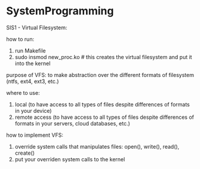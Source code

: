 # SystemProgramming

SIS1 - Virtual Filesystem:

how to run:
1) run Makefile
2) sudo insmod new_proc.ko # this creates the virtual filesystem and put it into the kernel

purpose of VFS: to make abstraction over the different formats of filesystem (ntfs, ext4,  ext3, etc.)

where to use:
1) local (to have access to all types of files despite differences of formats in your device)
2) remote access (to have access to all types of files despite differences of formats in your servers, cloud databases, etc.)

how to implement VFS:
1) override system calls that manipulates files: open(), write(), read(), create()
2) put your overriden system calls to the kernel

